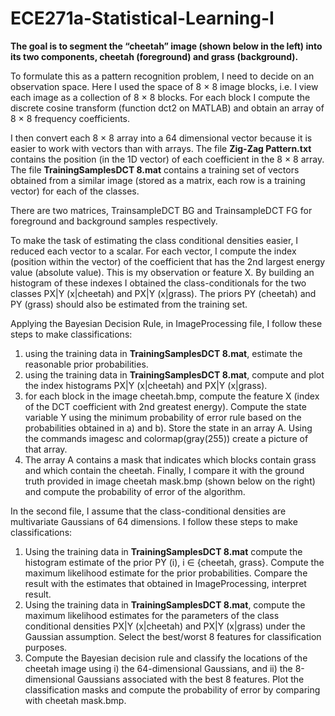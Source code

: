 # ECE271a-Statistical-Learning-I

**The goal is to segment the “cheetah” image (shown below in the left) into its two components, cheetah (foreground) and grass (background).**

To formulate this as a pattern recognition problem, I need to decide on an observation space. Here I used the space of 8 × 8 image blocks, i.e. I view each image as a collection of 8 × 8 blocks. For each block I compute the discrete cosine transform (function dct2 on MATLAB) and obtain an array of 8 × 8 frequency coefficients. 

I then convert each 8 × 8 array into a 64 dimensional vector because it is easier to work with vectors than with arrays. The file **Zig-Zag Pattern.txt** contains the position (in the 1D vector) of each coefficient in the 8 × 8 array. The file **TrainingSamplesDCT 8.mat** contains a training set of vectors obtained from a similar image (stored as a matrix, each row is a training vector) for each of the classes. 

There are two matrices, TrainsampleDCT BG and TrainsampleDCT FG for foreground and background samples respectively.

To make the task of estimating the class conditional densities easier, I reduced each vector to a scalar. For each vector, I compute the index (position within the vector) of the coefficient that has the 2nd largest energy value (absolute value). This is my observation or feature X. By building an histogram of these indexes I obtained the class-conditionals for the two classes PX|Y (x|cheetah) and PX|Y (x|grass). The priors PY (cheetah) and PY (grass) should also be estimated from the training set.

Applying the Bayesian Decision Rule, in ImageProcessing file, I follow these steps to make classifications:
1) using the training data in **TrainingSamplesDCT 8.mat**, estimate the reasonable prior probabilities.
2) using the training data in **TrainingSamplesDCT 8.mat**, compute and plot the index histograms PX|Y (x|cheetah) and PX|Y (x|grass).
3) for each block in the image cheetah.bmp, compute the feature X (index of the DCT coefficient with 2nd greatest energy). Compute the state variable Y using the minimum probability of error rule based on the probabilities obtained in a) and b). Store the state in an array A. Using the commands imagesc and colormap(gray(255)) create a picture of that array.
4) The array A contains a mask that indicates which blocks contain grass and which contain the cheetah. Finally, I compare it with the ground truth provided in image cheetah mask.bmp (shown below on the right) and compute the probability of error of the algorithm.

In the second file, I assume that the class-conditional densities are multivariate Gaussians of 64 dimensions. I follow these steps to make classifications:
1) Using the training data in **TrainingSamplesDCT 8.mat** compute the histogram estimate of the prior PY (i), i ∈ {cheetah, grass}. Compute the maximum likelihood estimate for the prior probabilities. Compare the result with the estimates that obtained in ImageProcessing, interpret result.
2) Using the training data in **TrainingSamplesDCT 8.mat**, compute the maximum likelihood estimates for the parameters of the class conditional densities PX|Y (x|cheetah) and PX|Y (x|grass) under the Gaussian assumption. Select the best/worst 8 features for classification purposes.
3) Compute the Bayesian decision rule and classify the locations of the cheetah image using i) the 64-dimensional Gaussians, and ii) the 8-dimensional Gaussians associated with the best 8 features. Plot the classification masks and compute the probability of error by comparing with cheetah mask.bmp.
